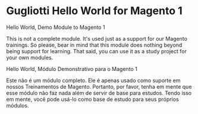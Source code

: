# Gugliotti Hello World for Magento 1
Hello World, Demo Module to Magento 1

This is not a complete module. It's used just as a support for our Magento trainings. So please, bear in mind that this module does nothing beyond being support for learning.
That said, you can use it as a study project for your own modules.

Hello World, Módulo Demonstrativo para o Magento 1

Este não é um módulo completo. Ele é apenas usado como suporte em nossos Treinamentos de Magento. Portanto, por favor, tenha em mente que esse módulo não faz nada além de servir de base para estudos.
Tendo isso em mente, você pode usá-lo como base de estudo para seus próprios módulos.